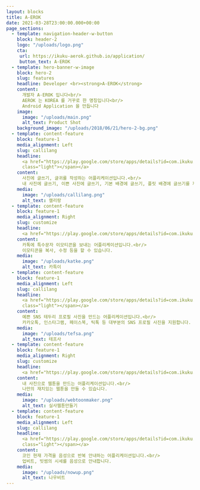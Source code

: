 ```yaml
---
layout: blocks
title: A-EROK
date: 2021-03-28T23:00:00.000+00:00
page_sections:
  - template: navigation-header-w-button
    block: header-2
    logo: "/uploads/logo.png"  
    cta:
     url: https://ikuku-aerok.github.io/application/
     button_text: A-EROK
  - template: hero-banner-w-image
    block: hero-2
    slug: features
    headline: Developer <br><strong>A-EROK</strong>
    content:
      개발자 A-EROK 입니다<br/>
      AEROK 는 KOREA 를 거꾸로 한 명칭입니다<br/>
      Android Application 을 만듭니다
    image:
      image: "/uploads/main.png"
      alt_text: Product Shot
    background_image: "/uploads/2018/06/21/hero-2-bg.png"
  - template: content-feature
    block: feature-1
    media_alignment: Left
    slug: callilang
    headline:
      <a href="https://play.google.com/store/apps/details?id=com.ikuku.app.callilang" target="_blank"><strong>[ 캘리랑 ]<span class="light"></span></strong><span
      class="light"></span></a>
    content:
      사진에 글쓰기, 글귀를 작성하는 어플리케이션입니다.<br/>
      내 사진에 글쓰기, 이쁜 사진에 글쓰기, 기본 배경에 글쓰기, 플릿 배경에 글쓰기를 제공합니다.
    media:
      image: "/uploads/callilang.png"
      alt_text: 캘리랑
  - template: content-feature
    block: feature-1
    media_alignment: Right
    slug: customize
    headline:
      <a href="https://play.google.com/store/apps/details?id=com.ikuku.aerok.katke" target="_blank"><strong>[ 카특이 ]</strong><span class="light"></span></a>
    content:
      카톡에 특수문자 이모티콘을 보내는 어플리케이션입니다.<br/>
      이모티콘을 복사, 수정 등을 할 수 있습니다.
    media:
      image: "/uploads/katke.png"
      alt_text: 카특이
  - template: content-feature
    block: feature-1
    media_alignment: Left
    slug: callilang
    headline:
      <a href="https://play.google.com/store/apps/details?id=com.ikuku.aerok.kaprofilesa" target="_blank"><strong>[ 테프사 ]<span class="light"></span></strong><span
      class="light"></span></a>
    content:
      예쁜 SNS 테두리 프로필 사진을 만드는 어플리케이션입니다.<br/>
      카카오톡, 인스타그램, 페이스북, 틱톡 등 대부분의 SNS 프로필 사진을 지원합니다.
    media:
      image: "/uploads/tefsa.png"
      alt_text: 테프사
  - template: content-feature
    block: feature-1
    media_alignment: Right
    slug: customize
    headline:
      <a href="https://play.google.com/store/apps/details?id=com.ikuku.aerok.webtoonmaker" target="_blank"><strong>[ 실사웹툰만들기 ]</strong><span class="light"></span></a>
    content:
      내 사진으로 웹툰을 만드는 어플리케이션입니다.<br/>
      나만의 재치있는 웹툰을 만들 수 있습니다.
    media:
      image: "/uploads/webtoonmaker.png"
      alt_text: 실사웹툰만들기  
  - template: content-feature
    block: feature-1
    media_alignment: Left
    slug: callilang
    headline:
      <a href="https://play.google.com/store/apps/details?id=com.ikuku.aerok.nowup" target="_blank"><strong>[ 나우비트 ]<span class="light"></span></strong><span
      class="light"></span></a>
    content:
      코인 현재 가격을 음성으로 반복 안내하는 어플리케이션입니다.<br/>
      업비트, 빗썸의 시세를 음성으로 안내합니다.
    media:
      image: "/uploads/nowup.png"
      alt_text: 나우비트
---
```

